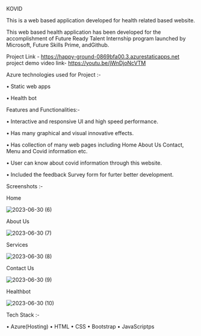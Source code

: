 KOVID

This is a web based application developed for health related based website.

This web based health application has been developed for the accomplishment of Future Ready Talent Internship program launched by Microsoft, Future Skills Prime, andGithub.

Project Link - https://happy-ground-0869bfa00.3.azurestaticapps.net
project demo video link- https://youtu.be/jWnDjoNcVTM

Azure technologies used for Project :-

• Static web apps

• Health bot


Features and Functionalities:-

• Interactive and responsive UI and high speed performance.

• Has many graphical and visual innovative effects.

• Has collection of many web pages including Home About Us Contact, Menu and Covid information etc.

• User can know about covid information through this website.

• Included the feedback Survey form for furter better development.


Screenshots :-


Home

![2023-06-30 (6)](https://github.com/20A31A0112/Project-1/assets/124118484/5cda413f-3f10-40ef-a2a9-d9de83107c86)

About Us

![2023-06-30 (7)](https://github.com/20A31A0112/Project-1/assets/124118484/638f43e8-b5ce-4b10-a286-b2e9a6118ef6)

Services

![2023-06-30 (8)](https://github.com/20A31A0112/Project-1/assets/124118484/4715cd06-9006-407a-8aec-f9db4f5e5923)

Contact Us

![2023-06-30 (9)](https://github.com/20A31A0112/Project-1/assets/124118484/3c8e388a-42ee-43ae-9455-19d3087babf5)

Healthbot

![2023-06-30 (10)](https://github.com/20A31A0112/Project-1/assets/124118484/33258be3-522e-4378-99be-6d46882abeef)


Tech Stack :-

• Azure(Hosting)
• HTML
• CSS
• Bootstrap
• JavaScriptps
